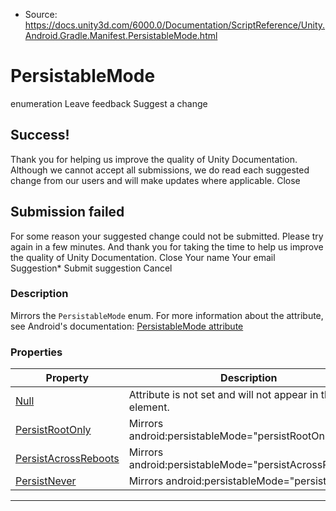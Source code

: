 * Source: https://docs.unity3d.com/6000.0/Documentation/ScriptReference/Unity.Android.Gradle.Manifest.PersistableMode.html

# PersistableMode
enumeration
Leave feedback
Suggest a change
## Success!
Thank you for helping us improve the quality of Unity Documentation. Although we cannot accept all submissions, we do read each suggested change from our users and will make updates where applicable.
Close
## Submission failed
For some reason your suggested change could not be submitted. Please <a>try again</a> in a few minutes. And thank you for taking the time to help us improve the quality of Unity Documentation.
Close
Your name Your email Suggestion* Submit suggestion
Cancel
### Description
Mirrors the ` PersistableMode ` enum.
For more information about the attribute, see Android's documentation: [PersistableMode attribute](https://developer.android.com/guide/topics/manifest/activity-element#persistableMode)
### Properties
Property | Description  
---|---  
[Null](https://docs.unity3d.com/6000.0/Documentation/ScriptReference/Unity.Android.Gradle.Manifest.PersistableMode.Null.html) | Attribute is not set and will not appear in the element.  
[PersistRootOnly](https://docs.unity3d.com/6000.0/Documentation/ScriptReference/Unity.Android.Gradle.Manifest.PersistableMode.PersistRootOnly.html) | Mirrors android:persistableMode="persistRootOnly".  
[PersistAcrossReboots](https://docs.unity3d.com/6000.0/Documentation/ScriptReference/Unity.Android.Gradle.Manifest.PersistableMode.PersistAcrossReboots.html) | Mirrors android:persistableMode="persistAcrossReboots".  
[PersistNever](https://docs.unity3d.com/6000.0/Documentation/ScriptReference/Unity.Android.Gradle.Manifest.PersistableMode.PersistNever.html) | Mirrors android:persistableMode="persistNever".  
* * *
